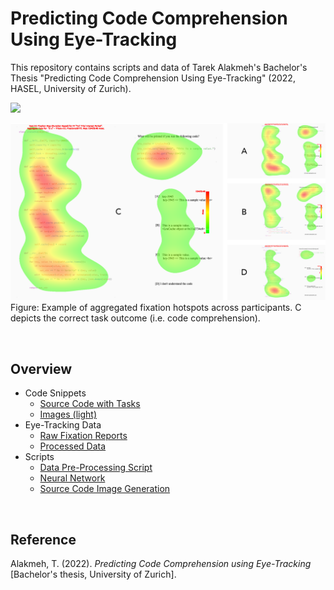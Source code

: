 # Predicting Code Comprehension Using Eye-Tracking
This repository contains scripts and data of Tarek Alakmeh's Bachelor's Thesis "Predicting Code Comprehension Using Eye-Tracking" (2022, HASEL, University of Zurich).

![](assets/eye-tracking-tarek-alakmeh-bachelor-thesis-animation.gif)

![](assets/results_eye_behaviour_correlation.png)
Figure: Example of aggregated fixation hotspots across participants. C depicts the correct task outcome (i.e. code comprehension).

<br/>

## Overview
- Code Snippets
  - [Source Code with Tasks](https://github.com/Taremeh/predicting-code-comprehension-using-eye-tracking-thesis/tree/main/code-snippets)
  - [Images (light)](https://github.com/Taremeh/predicting-code-comprehension-using-eye-tracking-thesis/tree/main/code-snippets/images-light)
- Eye-Tracking Data
  - [Raw Fixation Reports](https://github.com/Taremeh/predicting-code-comprehension-using-eye-tracking-thesis/tree/main/data/raw-data)
  - [Processed Data](https://github.com/Taremeh/predicting-code-comprehension-using-eye-tracking-thesis/tree/main/data/processed-data)
- Scripts
  - [Data Pre-Processing Script](https://github.com/Taremeh/predicting-code-comprehension-using-eye-tracking-thesis/blob/main/scripts/preprocess_data.ipynb)
  - [Neural Network](https://github.com/Taremeh/predicting-code-comprehension-using-eye-tracking-thesis/blob/main/scripts/neural-network-cross-validation.py)
  - [Source Code Image Generation](https://github.com/Taremeh/predicting-code-comprehension-using-eye-tracking-thesis/blob/main/scripts/generate-code-images.ipynb)

<br/>

## Reference
Alakmeh, T. (2022). _Predicting Code Comprehension using Eye-Tracking_ [Bachelor's thesis, University of Zurich].
